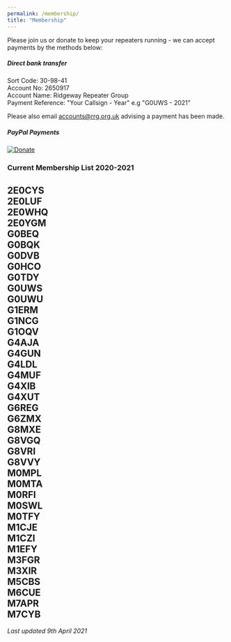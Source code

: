 ```yaml
---
permalink: /membership/
title: "Membership"
---
```


Please join us or donate to keep your repeaters running - we can accept payments by the methods below:

##### Direct bank transfer 

Sort Code: 30-98-41  
Account No: 2650917  
Account Name: Ridgeway Repeater Group  
Payment Reference: "Your Callsign - Year" e.g "G0UWS - 2021"  

Please also email [accounts@rrg.org.uk](accounts@rrg.org.uk) advising a payment has been made.

##### PayPal Payments

[![Donate](https://www.paypalobjects.com/en_US/GB/i/btn/btn_donateCC_LG.gif)](https://www.paypal.com/cgi-bin/webscr?cmd=_s-xclick&hosted_button_id=8W6FF5Z7H99UL)


### Current Membership List 2020-2021

2E0CYS\
2E0LUF\
2E0WHQ\
2E0YGM\
G0BEQ\
G0BQK\
G0DVB\
G0HCO\
G0TDY\
G0UWS\
G0UWU\
G1ERM\
G1NCG\
G1OQV\
G4AJA\
G4GUN\
G4LDL\
G4MUF\
G4XIB\
G4XUT\
G6REG\
G6ZMX\
G8MXE\
G8VGQ\
G8VRI\
G8VVY\
M0MPL\
M0MTA\
M0RFI\
M0SWL\
M0TFY\
M1CJE\
M1CZI\
M1EFY\
M3FGR\
M3XIR\
M5CBS\
M6CUE\
M7APR\
M7CYB  
---

*Last updated 9th April 2021*  

